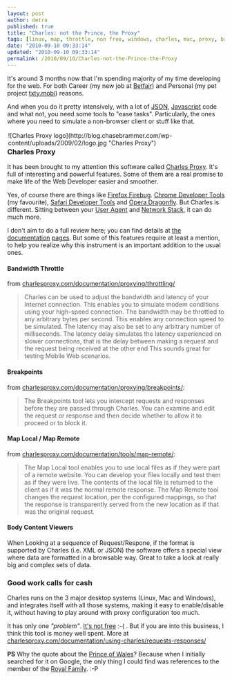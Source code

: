 ```yaml
---
layout: post
author: detro
published: true
title: "Charles: not the Prince, the Proxy"
tags: [linux, map, throttle, non free, windows, charles, mac, proxy, breakpoint, software, prince, features]
date: "2010-09-10 09:33:14"
updated: "2010-09-10 09:33:14"
permalink: /2010/09/10/Charles-not-the-Prince-the-Proxy
---
```


It's around 3 months now that I'm spending majority of my time developing for the web. For both Career (my new job at [Betfair](http://www.betfair.com)) and Personal (my pet project [txty.mobi](http://www.txty.mobi)) reasons.

And when you do it pretty intensively, with a lot of [JSON](http://en.wikipedia.org/wiki/JSON), [Javascript](http://en.wikipedia.org/wiki/JavaScript) code and what not, you need some tools to "ease tasks". Particularly, the ones where you need to simulate a non-browser client or stuff like that.

<div style="float:right; margin: 2px" markdown="1">
![Charles Proxy logo](http://blog.chasebrammer.com/wp-content/uploads/2009/02/logo.jpg "Charles Proxy")
</div>

### Charles Proxy
It has been brought to my attention this software called [Charles Proxy](http://www.charlesproxy.com/). It's full of interesting and powerful features. Some of them are a real promise to make life of the Web Developer easier and smoother.

Yes, of course there are things like [Firefox Firebug](http://getfirebug.com/). [Chrome Developer Tools](http://www.chromium.org/devtools) (my favourite), [Safari Developer Tools](http://developer.apple.com/technologies/safari/developer-tools.html) and [Opera Dragonfly](http://www.opera.com/dragonfly/). But Charles is different. Sitting between your [User Agent](http://en.wikipedia.org/wiki/User_agent) and [Network Stack](http://en.wikipedia.org/wiki/OSI_model), it can do much more.

I don't aim to do a full review here; you can find details at [the](http://www.charlesproxy.com/documentation/proxying/) [documentation](http://www.charlesproxy.com/documentation/using-charles/) [pages](http://blog.ivandemarino.me/admin/post/108019). But some of this features require at least a mention, to help you realize why this instrument is an important addition to the usual ones.

#### Bandwidth Throttle

from [charlesproxy.com/documentation/proxying/throttling/](http://www.charlesproxy.com/documentation/proxying/throttling/)

> Charles can be used to adjust the bandwidth and latency of your Internet connection. This enables you to simulate modem conditions using your high-speed connection.
> The bandwidth may be throttled to any arbitrary bytes per second. This enables any connection speed to be simulated.
> The latency may also be set to any arbitrary number of milliseconds. The latency delay simulates the latency experienced on slower connections, that is the delay between making a request and the request being received at the other end
This sounds great for testing Mobile Web scenarios.

#### Breakpoints

from [charlesproxy.com/documentation/proxying/breakpoints/](http://www.charlesproxy.com/documentation/proxying/breakpoints/):

> The Breakpoints tool lets you intercept requests and responses before they are passed through Charles. You can examine and edit the request or response and then decide whether to allow it to proceed or to block it.

#### Map Local / Map Remote

from [charlesproxy.com/documentation/tools/map-remote/](http://www.charlesproxy.com/documentation/tools/map-remote/):

> The Map Local tool enables you to use local files as if they were part of a remote website. You can develop your files locally and test them as if they were live. The contents of the local file is returned to the client as if it was the normal remote response.
> The Map Remote tool changes the request location, per the configured mappings, so that the response is transparently served from the new location as if that was the original request.

#### Body Content Viewers
When Looking at a sequence of Request/Respone, if the format is supported by Charles (i.e. XML or JSON) the software offers a special view where data are formatted in a browsable way. Great to take a look at really big and complex sets of data.

### Good work calls for cash
Charles runs on the 3 major desktop systems (Linux, Mac and Windows), and integrates itself with all those systems, making it easy to enable/disable it, without having to play around with proxy configuration too much.
 
It has only one _"problem"_. [It's not free](http://www.charlesproxy.com/buy/) :-( . But if you are into this business, I think this tool is money well spent. More at [charlesproxy.com/documentation/using-charles/requests-responses/](http://www.charlesproxy.com/documentation/using-charles/requests-responses/)

**PS** Why the quote about the [Prince of Wales](http://www.princeofwales.gov.uk/personalprofiles/theprinceofwales/)? Because when I initially searched for it on Google, the only thing I could find was references to the member of the [Royal Family](http://www.royal.gov.uk/). :-P
